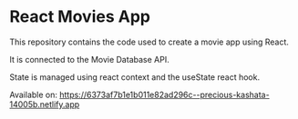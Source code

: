 # React Movies App

This repository contains the code used to create a movie app using React.

It is connected to the Movie Database API.

State is managed using react context and the useState react hook.

Available on: https://6373af7b1e1b011e82ad296c--precious-kashata-14005b.netlify.app
